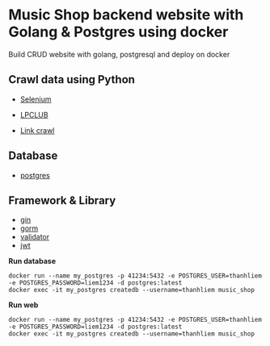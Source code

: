 # Music Shop backend website with Golang & Postgres using docker
Build CRUD website with golang, postgresql and deploy on docker


## Crawl data using Python
- [Selenium](https://pypi.org/project/selenium/)

- [LPCLUB](https://lpclub.vn/)
- [Link crawl]()

## Database
- [postgres](https://hub.docker.com/_/postgres)

## Framework & Library
- [gin](https://github.com/gin-gonic/gin)
- [gorm](https://github.com/go-gorm/gorm)
- [validator](https://github.com/go-playground/validator)
- [jwt](https://github.com/golang-jwt/jwt)

[//]: # (- [migrate]&#40;https://github.com/golang-migrate/migrate&#41;)

**Run database**
```
docker run --name my_postgres -p 41234:5432 -e POSTGRES_USER=thanhliem -e POSTGRES_PASSWORD=liem1234 -d postgres:latest
docker exec -it my_postgres createdb --username=thanhliem music_shop
```

**Run web**
```
docker run --name my_postgres -p 41234:5432 -e POSTGRES_USER=thanhliem -e POSTGRES_PASSWORD=liem1234 -d postgres:latest
docker exec -it my_postgres createdb --username=thanhliem music_shop
```

